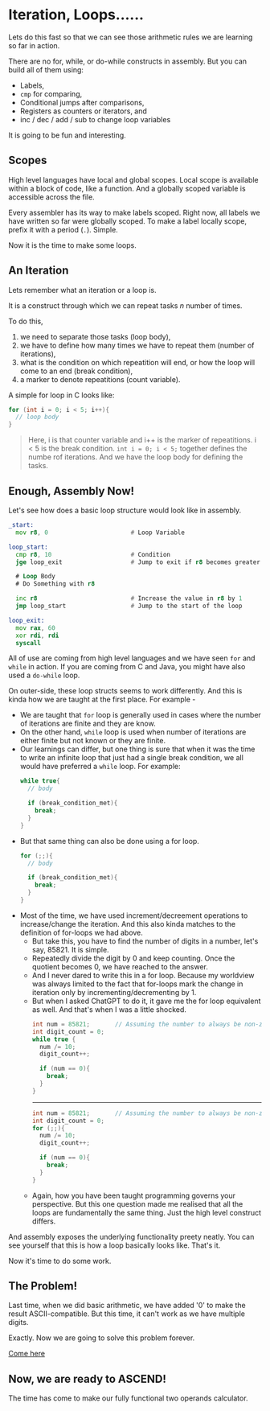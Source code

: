 # Iteration, Loops......

Lets do this fast so that we can see those arithmetic rules we are learning so far in action.

There are no for, while, or do-while constructs in assembly. But you can build all of them using:

  - Labels,
  - `cmp` for comparing,
  - Conditional jumps after comparisons,
  - Registers as counters or iterators, and
  - inc / dec / add / sub to change loop variables

It is going to be fun and interesting.

## Scopes

High level languages have local and global scopes. Local scope is available within a block of code, like a function. And a globally scoped variable is accessible across the file.

Every assembler has its way to make labels scoped. Right now, all labels we have written so far were globally scoped. To make a label locally scope, prefix it with a period (`.`). Simple.

Now it is the time to make some loops.

## An Iteration

Lets remember what an iteration or a loop is.

It is a construct through which we can repeat tasks *n* number of times.

To do this,
  1. we need to separate those tasks (loop body),
  2. we have to define how many times we have to repeat them (number of iterations),
  3. what is the condition on which repeatition will end, or how the loop will come to an end (break condition),
  4. a marker to denote repeatitions (count variable).

A simple for loop in C looks like:

```c
for (int i = 0; i < 5; i++){
  // loop body
}
```

> Here, i is that counter variable and i++ is the marker of repeatitions.
> i < 5 is the break condition.
> `int i = 0; i < 5;` together defines the numbe rof iterations.
> And we have the loop body for defining the tasks.

## Enough, Assembly Now!

Let's see how does a basic loop structure would look like in assembly.

```asm
_start:
  mov r8, 0                       # Loop Variable

loop_start:
  cmp r8, 10                      # Condition
  jge loop_exit                   # Jump to exit if r8 becomes greater than or equal to 10

  # Loop Body
  # Do Something with r8

  inc r8                          # Increase the value in r8 by 1
  jmp loop_start                  # Jump to the start of the loop

loop_exit:
  mov rax, 60
  xor rdi, rdi
  syscall
```

All of use are coming from high level languages and we have seen `for` and `while` in action. If you are coming from C and Java, you might have also used a `do-while` loop.

On outer-side, these loop structs seems to work differently. And this is kinda how we are taught at the first place. For example -
  - We are taught that `for` loop is generally used in cases where the number of iterations are finite and they are know.
  - On the other hand, `while` loop is used when number of iterations are either finite but not known or they are finite.
  - Our learnings can differ, but one thing is sure that when it was the time to write an infinite loop that just had a single break condition, we all would have preferred a `while` loop. For example:
    ```c
    while true{
      // body

      if (break_condition_met){
        break;
      }
    }
    ```
  - But that same thing can also be done using a for loop.
    ```c
    for (;;){
      // body

      if (break_condition_met){
        break;
      }
    }
    ```
  - Most of the time, we have used increment/decreement operations to increase/change the iteration. And this also kinda matches to the definition of for-loops we had above.
    - But take this, you have to find the number of digits in a number, let's say, 85821. It is simple.
    - Repeatedly divide the digit by 0 and keep counting. Once the quotient becomes 0, we have reached to the answer.
    - And I never dared to write this in a for loop. Because my worldview was always limited to the fact that for-loops mark the change in iteration only by incrementing/decrementing by 1.
    - But when I asked ChatGPT to do it, it gave me the for loop equivalent as well. And that's when I was a little shocked.
      ```c
      int num = 85821;       // Assuming the number to always be non-zero
      int digit_count = 0;
      while true {
        num /= 10;
        digit_count++;

        if (num == 0){
          break;
        }
      }
      ```
      ----
      ```c
      int num = 85821;       // Assuming the number to always be non-zero
      int digit_count = 0;
      for (;;){
        num /= 10;
        digit_count++;

        if (num == 0){
          break;
        }
      }
      ```
    - Again, how you have been taught programming governs your perspective. But this one question made me realised that all the loops are fundamentally the same thing. Just the high level construct differs.

And assembly exposes the underlying functionality preety neatly. You can see yourself that this is how a loop basically looks like. That's it.

Now it's time to do some work.

## The Problem!

Last time, when we did basic arithmetic, we have added '0' to make the result ASCII-compatible. But this time, it can't work as we have multiple digits.

Exactly. Now we are going to solve this problem forever.

[Come here](./conversion-routine/readme.md)

## Now, we are ready to ASCEND!

The time has come to make our fully functional two operands calculator.